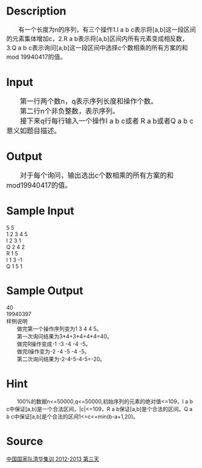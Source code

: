 
# Description

<div class="content"><p><span style="font-size: medium">　　有一个长度为n的序列，有三个操作1.I a b c表示将[a,b]这一段区间的元素集体增加c，2.R a b表示将[a,b]区间内所有元素变成相反数，3.Q a b c表示询问[a,b]这一段区间中选择c个数相乘的所有方案的和mod 19940417的值。<br/>
</span></p></div>

# Input

<div class="content"><p><font size="4">　　第一行两个数n，q表示序列长度和操作个数。<br/>
　　第二行n个非负整数，表示序列。<br/>
　　接下来q行每行输入一个操作I a b c或者 R a b或者Q a b c意义如题目描述。<br/>
</font></p></div>

# Output

<div class="content"><p><font size="4">　　对于每个询问，输出选出c个数相乘的所有方案的和mod19940417的值。<br/>
</font></p></div>

# Sample Input

<div class="content"><span class="sampledata">5 5<br/>
1 2 3 4 5<br/>
I 2 3 1<br/>
Q 2 4 2<br/>
R 1 5<br/>
I 1 3 -1<br/>
Q 1 5 1<br/>
</span></div>

# Sample Output

<div class="content"><span class="sampledata">40<br/>
19940397<br/>
样例说明<br/>
　　做完第一个操作序列变为1 3 4 4 5。<br/>
　　第一次询问结果为3*4+3*4+4*4=40。<br/>
　　做完R操作变成-1 -3 -4 -4 -5。<br/>
　　做完I操作变为-2 -4 -5 -4 -5。<br/>
　　第二次询问结果为-2-4-5-4-5=-20。<br/>
</span></div>

# Hint

<div class="content"><p></p><p>　　100%的数据n&lt;=50000,q&lt;=50000,初始序列的元素的绝对值&lt;=109，I a b c中保证[a,b]是一个合法区间，|c|&lt;=109，R a b保证[a,b]是个合法的区间。Q a b c中保证[a,b]是个合法的区间1&lt;=c&lt;=min(b-a+1,20)。</p><p></p></div>

# Source

<div class="content"><p><a href="problemset.php?search=中国国家队清华集训 2012-2013 第三天
">中国国家队清华集训 2012-2013 第三天<br/>
</a></p></div>

